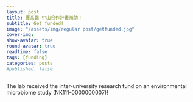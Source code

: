 ```yaml
---
layout: post
title: 獲高醫-中山合作計畫補助！
subtitle: Get funded!
image: "/assets/img/regular post/getfunded.jpg"
cover-img:
show-avatar: true
round-avatar: true
readtime: false
tags: [funding]
categories: posts
#published: false
---
```

The lab received the inter-university research fund on an environmental microbiome study (NK111-0000000007)! 
